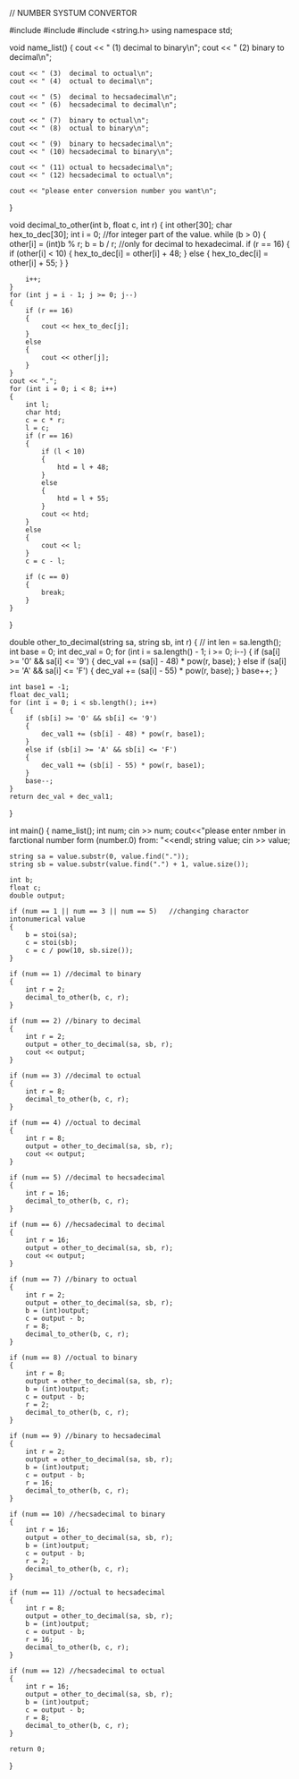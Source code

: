 // NUMBER SYSTUM CONVERTOR

#include <iostream>
#include <cmath>
#include <string.h>
using namespace std;

void name_list()
{
    cout << " (1)  decimal to binary\n";
    cout << " (2)  binary to decimal\n";

    cout << " (3)  decimal to octual\n";
    cout << " (4)  octual to decimal\n";

    cout << " (5)  decimal to hecsadecimal\n";
    cout << " (6)  hecsadecimal to decimal\n";

    cout << " (7)  binary to octual\n";
    cout << " (8)  octual to binary\n";

    cout << " (9)  binary to hecsadecimal\n";
    cout << " (10) hecsadecimal to binary\n";

    cout << " (11) octual to hecsadecimal\n";
    cout << " (12) hecsadecimal to octual\n";

    cout << "please enter conversion number you want\n";
}

void decimal_to_other(int b, float c, int r)
{
    int other[30];
    char hex_to_dec[30];
    int i = 0;
    //for integer part of the value.
    while (b > 0)
    {
        other[i] = (int)b % r;
        b = b / r;
        //only for decimal to hexadecimal.
        if (r == 16)
        {
            if (other[i] < 10)
            {
                hex_to_dec[i] = other[i] + 48;
            }
            else
            {
                hex_to_dec[i] = other[i] + 55;
            }
        }

        i++;
    }
    for (int j = i - 1; j >= 0; j--)
    {
        if (r == 16)
        {
            cout << hex_to_dec[j];
        }
        else
        {
            cout << other[j];
        }
    }
    cout << ".";
    for (int i = 0; i < 8; i++)
    {
        int l;
        char htd;
        c = c * r;
        l = c;
        if (r == 16)
        {
            if (l < 10)
            {
                htd = l + 48;
            }
            else
            {
                htd = l + 55;
            }
            cout << htd;
        }
        else
        {
            cout << l;
        }
        c = c - l;

        if (c == 0)
        {
            break;
        }
    }
}

double other_to_decimal(string sa, string sb, int r)
{
    // int len = sa.length();
    int base = 0;
    int dec_val = 0;
    for (int i = sa.length() - 1; i >= 0; i--)
    {
        if (sa[i] >= '0' && sa[i] <= '9')
        {
            dec_val += (sa[i] - 48) * pow(r, base);
        }
        else if (sa[i] >= 'A' && sa[i] <= 'F')
        {
            dec_val += (sa[i] - 55) * pow(r, base);
        }
        base++;
    }


    int base1 = -1;
    float dec_val1;
    for (int i = 0; i < sb.length(); i++)
    {
        if (sb[i] >= '0' && sb[i] <= '9')
        {
            dec_val1 += (sb[i] - 48) * pow(r, base1);
        }
        else if (sb[i] >= 'A' && sb[i] <= 'F')
        {
            dec_val1 += (sb[i] - 55) * pow(r, base1);
        }
        base--;
    }
    return dec_val + dec_val1;
}

int main()
{
    name_list();
    int num;
    cin >> num;
    cout<<"please enter nmber in farctional number form (number.0) from: "<<endl;
    string value;
    cin >> value;

    string sa = value.substr(0, value.find("."));
    string sb = value.substr(value.find(".") + 1, value.size());

    int b;
    float c;
    double output;

    if (num == 1 || num == 3 || num == 5)   //changing charactor intonumerical value
    {
        b = stoi(sa);
        c = stoi(sb);
        c = c / pow(10, sb.size());
    }

    if (num == 1) //decimal to binary
    {
        int r = 2;
        decimal_to_other(b, c, r);
    }

    if (num == 2) //binary to decimal
    {
        int r = 2;
        output = other_to_decimal(sa, sb, r);
        cout << output;
    }

    if (num == 3) //decimal to octual
    {
        int r = 8;
        decimal_to_other(b, c, r);
    }

    if (num == 4) //octual to decimal
    {
        int r = 8;
        output = other_to_decimal(sa, sb, r);
        cout << output;
    }

    if (num == 5) //decimal to hecsadecimal
    {
        int r = 16;
        decimal_to_other(b, c, r);
    }

    if (num == 6) //hecsadecimal to decimal
    {
        int r = 16;
        output = other_to_decimal(sa, sb, r);
        cout << output;
    }

    if (num == 7) //binary to octual
    {
        int r = 2;
        output = other_to_decimal(sa, sb, r);
        b = (int)output;
        c = output - b;
        r = 8;
        decimal_to_other(b, c, r);
    }

    if (num == 8) //octual to binary
    {
        int r = 8;
        output = other_to_decimal(sa, sb, r);
        b = (int)output;
        c = output - b;
        r = 2;
        decimal_to_other(b, c, r);
    }

    if (num == 9) //binary to hecsadecimal
    {
        int r = 2;
        output = other_to_decimal(sa, sb, r);
        b = (int)output;
        c = output - b;
        r = 16;
        decimal_to_other(b, c, r);
    }

    if (num == 10) //hecsadecimal to binary
    {
        int r = 16;
        output = other_to_decimal(sa, sb, r);
        b = (int)output;
        c = output - b;
        r = 2;
        decimal_to_other(b, c, r);
    }

    if (num == 11) //octual to hecsadecimal
    {
        int r = 8;
        output = other_to_decimal(sa, sb, r);
        b = (int)output;
        c = output - b;
        r = 16;
        decimal_to_other(b, c, r);
    }

    if (num == 12) //hecsadecimal to octual
    {
        int r = 16;
        output = other_to_decimal(sa, sb, r);
        b = (int)output;
        c = output - b;
        r = 8;
        decimal_to_other(b, c, r);
    }

    return 0;
}
